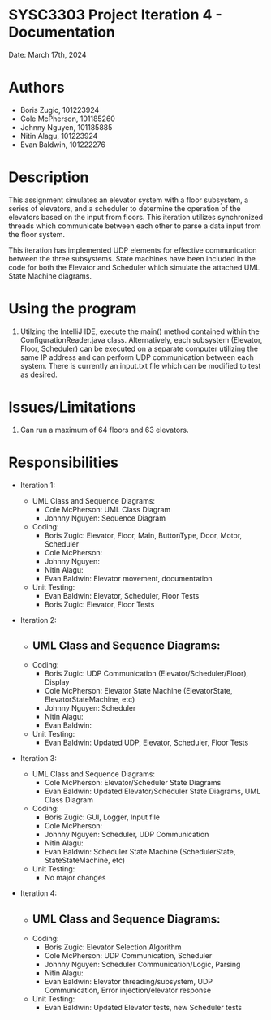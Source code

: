 # SYSC3303 Project Iteration 4 - Documentation
Date: March 17th, 2024

# Authors
  - Boris Zugic,    101223924
  - Cole McPherson, 101185260
  - Johnny Nguyen,  101185885
  - Nitin Alagu,    101223924
  - Evan Baldwin,   101222276

# Description
This assignment simulates an elevator system with a floor subsystem, a series of elevators, and a scheduler to determine
the operation of the elevators based on the input from floors. This iteration utilizes synchronized threads which communicate
between each other to parse a data input from the floor system. 

This iteration has implemented UDP elements for effective communication between the three subsystems. State machines have
been included in the code for both the Elevator and Scheduler which simulate the attached UML State Machine diagrams.

# Using the program
1) Utilzing the IntelliJ IDE, execute the main() method contained within the ConfigurationReader.java class.
Alternatively, each subsystem (Elevator, Floor, Scheduler) can be executed on a separate computer utilizing
the same IP address and can perform UDP communication between each system. There is currently an input.txt
file which can be modified to test as desired. 

# Issues/Limitations
1. Can run a maximum of 64 floors and 63 elevators.

# Responsibilities

- Iteration 1:
    - UML Class and Sequence Diagrams:
      - Cole McPherson: UML Class Diagram
      - Johnny Nguyen: Sequence Diagram
    - Coding:
      - Boris Zugic: Elevator, Floor, Main, ButtonType, Door, Motor, Scheduler
      - Cole McPherson:
      - Johnny Nguyen:
      - Nitin Alagu:
      - Evan Baldwin: Elevator movement, documentation
    - Unit Testing:
      - Evan Baldwin: Elevator, Scheduler, Floor Tests
      - Boris Zugic: Elevator, Floor Tests

- Iteration 2:
    - UML Class and Sequence Diagrams:
      - 
    - Coding:
      - Boris Zugic: UDP Communication (Elevator/Scheduler/Floor), Display
      - Cole McPherson: Elevator State Machine (ElevatorState, ElevatorStateMachine, etc)
      - Johnny Nguyen: Scheduler 
      - Nitin Alagu:
      - Evan Baldwin: 
    - Unit Testing:
      - Evan Baldwin: Updated UDP, Elevator, Scheduler, Floor Tests
    
- Iteration 3:
    - UML Class and Sequence Diagrams:
      - Cole McPherson: Elevator/Scheduler State Diagrams
      - Evan Baldwin: Updated Elevator/Scheduler State Diagrams, UML Class Diagram
    - Coding:
      - Boris Zugic: GUI, Logger, Input file
      - Cole McPherson: 
      - Johnny Nguyen: Scheduler, UDP Communication
      - Nitin Alagu:
      - Evan Baldwin: Scheduler State Machine (SchedulerState, StateStateMachine, etc)
    - Unit Testing:
      - No major changes

- Iteration 4:
    - UML Class and Sequence Diagrams:
      - 
    - Coding:
      - Boris Zugic: Elevator Selection Algorithm
      - Cole McPherson: UDP Communication, Scheduler 
      - Johnny Nguyen: Scheduler Communication/Logic, Parsing
      - Nitin Alagu:
      - Evan Baldwin: Elevator threading/subsystem, UDP Communication, Error injection/elevator response
    - Unit Testing:
      - Evan Baldwin: Updated Elevator tests, new Scheduler tests

